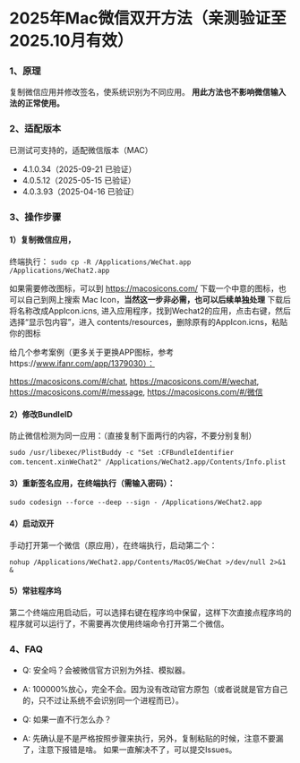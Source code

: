 # 2025年Mac微信双开方法（亲测验证至2025.10月有效）

### 1、原理​

复制微信应用并修改签名，使系统识别为不同应用。
**用此方法也不影响微信输入法的正常使用。**

### 2、适配版本

已测试可支持的，适配微信版本（MAC）

* 4.1.0.34（2025-09-21 已验证）
* 4.0.5.12（2025-05-15 已验证）
* 4.0.3.93（2025-04-16 已验证）

### 3、操作步骤

#### ​1）复制微信应用​，

终端执行：
`sudo cp -R /Applications/WeChat.app /Applications/WeChat2.app​`

如果需要修改图标，可以到 https://macosicons.com/ 下载一个中意的图标，也可以自己到网上搜索 Mac Icon，**当然这一步非必需，也可以后续单独处理**
下载后将名称改成AppIcon.icns, 进入应用程序，找到Wechat2的应用，点击右键，然后选择“显示包内容”，进入 contents/resources，删除原有的AppIcon.icns，粘贴你的图标

给几个参考案例（更多关于更换APP图标，参考https://www.ifanr.com/app/1379030）：

https://macosicons.com/#/chat,
https://macosicons.com/#/wechat,
https://macosicons.com/#/message, 
https://macosicons.com/#/微信


#### 2）修改BundleID

防止微信检测为同一应用：（直接复制下面两行的内容，不要分别复制）

`sudo /usr/libexec/PlistBuddy -c "Set :CFBundleIdentifier com.tencent.xinWeChat2" /Applications/WeChat2.app/Contents/Info.plist`
​

#### 3）重新签名应用​，在终端执行（需输入密码）：

`sudo codesign --force --deep --sign - /Applications/WeChat2.app`

#### 4）​启动双开​

手动打开第一个微信（原应用），在终端执行，启动第二个：

`nohup /Applications/WeChat2.app/Contents/MacOS/WeChat >/dev/null 2>&1 & `

#### 5）常驻程序坞

第二个终端应用启动后，可以选择右键在程序坞中保留，这样下次直接点程序坞的程序就可以运行了，不需要再次使用终端命令打开第二个微信。

### 4、FAQ
- Q: 安全吗？会被微信官方识别为外挂、模拟器。
- A: 100000%放心，完全不会。因为没有改动官方原包（或者说就是官方自己的，只不过让系统不会识别同一个进程而已）。

- Q: 如果一直不行怎么办？
- A: 先确认是不是严格按照步骤来执行，另外，复制粘贴的时候，注意不要漏了，注意下报错是啥。 如果一直解决不了，可以提交Issues。


